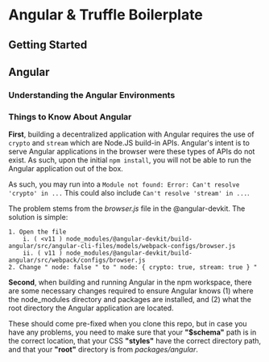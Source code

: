 # Angular & Truffle Boilerplate

## Getting Started




## Angular

### Understanding the Angular Environments


### Things to Know About Angular

**First**, building a decentralized application with Angular requires the use of ```crypto``` and ```stream```
which are Node.JS build-in APIs. Angular's intent is to serve Angular applications in the browser were
these types of APIs do not exist. As such, upon the initial ```npm install```, you will not be able to
run the Angular application out of the box. 

As such, you may run into a ```Module not found: Error: Can't resolve 'crypto' in ...``` This could also 
include ```Can't resolve 'stream' in ...```. 

The problem stems from the *browser.js* file in the @angular-devkit. The solution is simple: 

    1. Open the file 
        i. ( <v11 ) node_modules/@angular-devkit/build-angular/src/angular-cli-files/models/webpack-configs/browser.js
        ii. ( v11 ) node_modules/@angular-devkit/build-angular/src/webpack/configs/browser.js
    2. Change " node: false " to " node: { crypto: true, stream: true } "


**Second**, when building and running Angular in the npm workspace, there are some necessary changes
required to ensure Angular knows (1) where the node_modules directory and packages are installed, and (2) what the root directory the Angular application are located.

These should come pre-fixed when you clone this repo, but in case you have any problems, you need to make sure that your **"$schema"** path is in the correct location, that your CSS **"styles"** have the correct 
directory path, and that your **"root"** directory is from *packages/angular*.